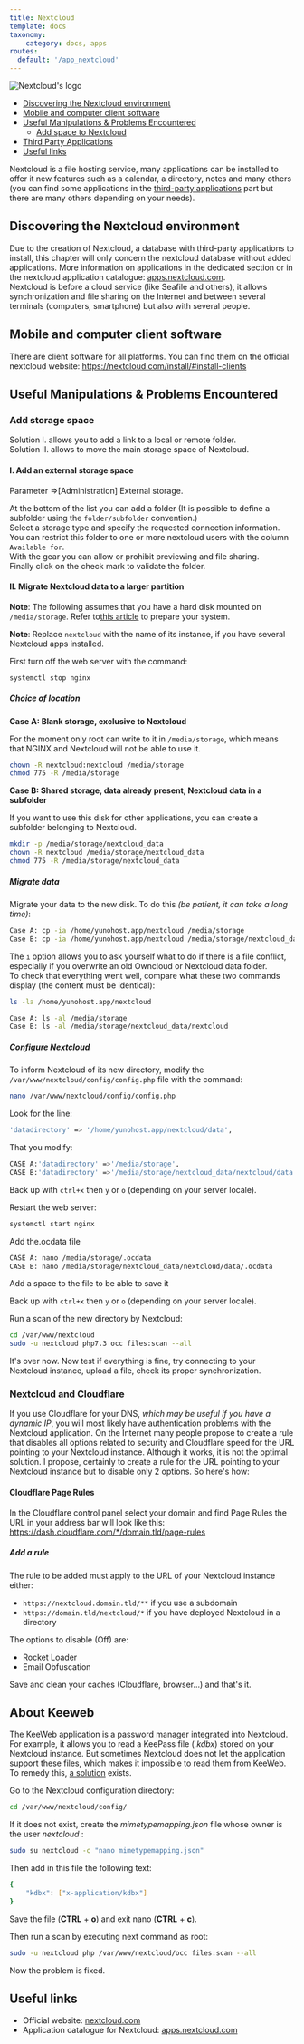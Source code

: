 ```yaml
---
title: Nextcloud
template: docs
taxonomy:
    category: docs, apps
routes:
  default: '/app_nextcloud'
---
```


![Nextcloud's logo](image://nextcloud_logo.png)

 - [Discovering the Nextcloud environment](#EnvironmentNextcloud)  
 - [Mobile and computer client software](#ClientSoftware)  
 - [Useful Manipulations & Problems Encountered](#UtileManipulations)  
    - [Add space to Nextcloud](#AddSpace)  
 - [Third Party Applications](#AppsTiers)  
 - [Useful links](#UsefulLinks)  

Nextcloud is a file hosting service, many applications can be installed to offer it new features such as a calendar, a directory, notes and many others (you can find some applications in the [third-party applications](#AppsTiers) part but there are many others depending on your needs).

## Discovering the Nextcloud environment <a name="EnvironmentNextcloud" href=""></a>

Due to the creation of Nextcloud, a database with third-party applications to install, this chapter will only concern the nextcloud database without added applications. More information on applications in the dedicated section or in the nextcloud application catalogue: [apps.nextcloud.com](https://apps.nextcloud.com).  
Nextcloud is before a cloud service (like Seafile and others), it allows synchronization and file sharing on the Internet and between several terminals (computers, smartphone) but also with several people. 

## Mobile and computer client software <a name="ClientSoftware" href=""></a>

There are client software for all platforms. You can find them on the official nextcloud website: https://nextcloud.com/install/#install-clients

## Useful Manipulations & Problems Encountered <a name="UtileManipulations" href=""></a>

### Add storage space <a name="AddSpace" href=""></a>

Solution I. allows you to add a link to a local or remote folder.  
Solution II. allows to move the main storage space of Nextcloud.

#### I. Add an external storage space

Parameter =>[Administration] External storage.

At the bottom of the list you can add a folder (It is possible to define a subfolder using the `folder/subfolder` convention.)  
Select a storage type and specify the requested connection information.  
You can restrict this folder to one or more nextcloud users with the column `Available for`.  
With the gear you can allow or prohibit previewing and file sharing.  
Finally click on the check mark to validate the folder.

#### II. Migrate Nextcloud data to a larger partition

**Note**: The following assumes that you have a hard disk mounted on `/media/storage`. Refer to[this article](/external_storage) to prepare your system.

**Note**: Replace `nextcloud` with the name of its instance, if you have several Nextcloud apps installed.

First turn off the web server with the command:
```bash
systemctl stop nginx  
```

##### Choice of location

**Case A: Blank storage, exclusive to Nextcloud**

For the moment only root can write to it in `/media/storage`, which means that NGINX and Nextcloud will not be able to use it.

```bash
chown -R nextcloud:nextcloud /media/storage
chmod 775 -R /media/storage
```

**Case B: Shared storage, data already present, Nextcloud data in a subfolder**

If you want to use this disk for other applications, you can create a subfolder belonging to Nextcloud.

```bash
mkdir -p /media/storage/nextcloud_data
chown -R nextcloud /media/storage/nextcloud_data
chmod 775 -R /media/storage/nextcloud_data
```

##### Migrate data

Migrate your data to the new disk. To do this *(be patient, it can take a long time)*:

```bash
Case A: cp -ia /home/yunohost.app/nextcloud /media/storage
Case B: cp -ia /home/yunohost.app/nextcloud /media/storage/nextcloud_data
```

The `i` option allows you to ask yourself what to do if there is a file conflict, especially if you overwrite an old Owncloud or Nextcloud data folder.  
To check that everything went well, compare what these two commands display (the content must be identical):

```bash
ls -la /home/yunohost.app/nextcloud

Case A: ls -al /media/storage
Case B: ls -al /media/storage/nextcloud_data/nextcloud
```

##### Configure Nextcloud

To inform Nextcloud of its new directory, modify the `/var/www/nextcloud/config/config.php` file with the command:

```bash
nano /var/www/nextcloud/config/config.php
```

Look for the line:

```bash
'datadirectory' => '/home/yunohost.app/nextcloud/data',
```

That you modify:

```bash
CASE A:'datadirectory' =>'/media/storage',
CASE B:'datadirectory' =>'/media/storage/nextcloud_data/nextcloud/data',
```

Back up with `ctrl+x` then `y` or `o` (depending on your server locale).

Restart the web server:

```bash
systemctl start nginx
```

Add the.ocdata file
```bash
CASE A: nano /media/storage/.ocdata
CASE B: nano /media/storage/nextcloud_data/nextcloud/data/.ocdata
```
Add a space to the file to be able to save it

Back up with `ctrl+x` then `y` or `o` (depending on your server locale).

Run a scan of the new directory by Nextcloud:

```bash
cd /var/www/nextcloud
sudo -u nextcloud php7.3 occ files:scan --all
```

It's over now. Now test if everything is fine, try connecting to your Nextcloud instance, upload a file, check its proper synchronization.

### Nextcloud and Cloudflare

If you use Cloudflare for your DNS, *which may be useful if you have a dynamic IP*, you will most likely have authentication problems with the Nextcloud application. On the Internet many people propose to create a rule that disables all options related to security and Cloudflare speed for the URL pointing to your Nextcloud instance. Although it works, it is not the optimal solution. I propose, certainly to create a rule for the URL pointing to your Nextcloud instance but to disable only 2 options. So here's how:

#### Cloudflare Page Rules

In the Cloudflare control panel select your domain and find Page Rules
the URL in your address bar will look like this: https://dash.cloudflare.com/*/domain.tld/page-rules  

##### Add a rule

The rule to be added must apply to the URL of your Nextcloud instance either:

- `https://nextcloud.domain.tld/**` if you use a subdomain
- `https://domain.tld/nextcloud/*` if you have deployed Nextcloud in a directory

The options to disable (Off) are:

- Rocket Loader
- Email Obfuscation

Save and clean your caches (Cloudflare, browser...) and that's it.

## About Keeweb

The KeeWeb application is a password manager integrated into Nextcloud. For example, it allows you to read a KeePass file (*.kdbx*) stored on your Nextcloud instance.
But sometimes Nextcloud does not let the application support these files, which makes it impossible to read them from KeeWeb. To remedy this,
[a solution](https://github.com/jhass/nextcloud-keeweb/blob/master/README.md#mimetype-detection) exists.

Go to the Nextcloud configuration directory:

```bash
cd /var/www/nextcloud/config/
```

If it does not exist, create the *mimetypemapping.json* file whose owner is the user *nextcloud* :

```bash
sudo su nextcloud -c "nano mimetypemapping.json"
```

Then add in this file the following text:

```bash
{
    "kdbx": ["x-application/kdbx"]
}
```

Save the file (**CTRL** + **o**) and exit nano (**CTRL** + **c**).

Then run a scan by executing next command as root:

```bash
sudo -u nextcloud php /var/www/nextcloud/occ files:scan --all
```

Now the problem is fixed.

## Useful links <a name="UsefulLinks" href=""></a>

 - Official website: [nextcloud.com](https://nextcloud.com/)  
 - Application catalogue for Nextcloud: [apps.nextcloud.com](https://apps.nextcloud.com/)  
